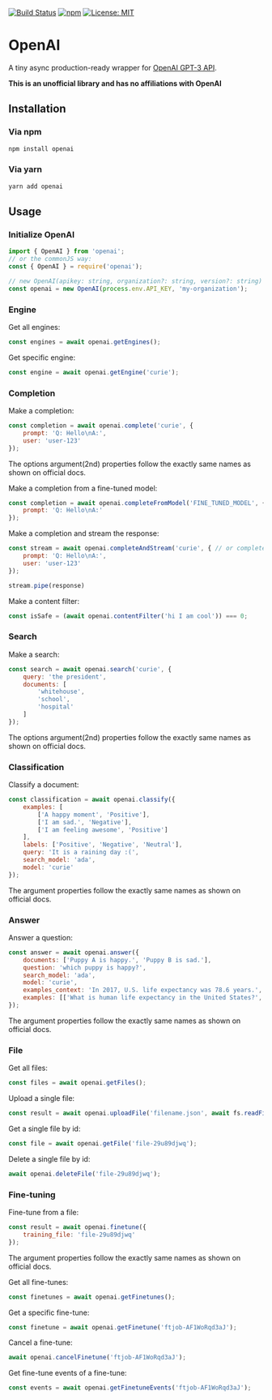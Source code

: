 [![Build Status](https://github.com/ceifa/openai/actions/workflows/publish.yml/badge.svg)](https://github.com/ceifa/openai/actions/workflows/publish.yml)
[![npm](https://img.shields.io/npm/v/openai.svg)](https://npmjs.com/package/openai)
[![License: MIT](https://img.shields.io/badge/License-MIT-yellow.svg)](https://opensource.org/licenses/MIT)

# OpenAI

A tiny async production-ready wrapper for [OpenAI GPT-3 API](https://beta.openai.com/docs/api-reference/introduction).

**This is an unofficial library and has no affiliations with OpenAI**

## Installation

### Via npm

```sh
npm install openai
```

### Via yarn

```sh
yarn add openai
```

## Usage

### Initialize OpenAI

```js
import { OpenAI } from 'openai';
// or the commonJS way:
const { OpenAI } = require('openai');

// new OpenAI(apikey: string, organization?: string, version?: string)
const openai = new OpenAI(process.env.API_KEY, 'my-organization');
```

### Engine

Get all engines:

```js
const engines = await openai.getEngines();
```

Get specific engine:

```js
const engine = await openai.getEngine('curie');
```

### Completion

Make a completion:

```js
const completion = await openai.complete('curie', {
    prompt: 'Q: Hello\nA:',
    user: 'user-123'
});
```

The options argument(2nd) properties follow the exactly same names as shown on official docs.

Make a completion from a fine-tuned model:

```js
const completion = await openai.completeFromModel('FINE_TUNED_MODEL', {
    prompt: 'Q: Hello\nA:'
});
```

Make a completion and stream the response:

```js
const stream = await openai.completeAndStream('curie', { // or completeFromModelAndStream
    prompt: 'Q: Hello\nA:',
    user: 'user-123'
});

stream.pipe(response)
```

Make a content filter:

```js
const isSafe = (await openai.contentFilter('hi I am cool')) === 0;
```

### Search

Make a search:

```js
const search = await openai.search('curie', {
    query: 'the president',
    documents: [
        'whitehouse',
        'school',
        'hospital'
    ]
});
```

The options argument(2nd) properties follow the exactly same names as shown on official docs.

### Classification

Classify a document:

```js
const classification = await openai.classify({
    examples: [
        ['A happy moment', 'Positive'],
        ['I am sad.', 'Negative'],
        ['I am feeling awesome', 'Positive']
    ],
    labels: ['Positive', 'Negative', 'Neutral'],
    query: 'It is a raining day :(',
    search_model: 'ada',
    model: 'curie'
});
```

The argument properties follow the exactly same names as shown on official docs.

### Answer

Answer a question:

```js
const answer = await openai.answer({
    documents: ['Puppy A is happy.', 'Puppy B is sad.'],
    question: 'which puppy is happy?',
    search_model: 'ada',
    model: 'curie',
    examples_context: 'In 2017, U.S. life expectancy was 78.6 years.',
    examples: [['What is human life expectancy in the United States?','78 years.']],
});
```

The argument properties follow the exactly same names as shown on official docs.

### File

Get all files:

```js
const files = await openai.getFiles();
```

Upload a single file:

```js
const result = await openai.uploadFile('filename.json', await fs.readFileSync('somefile.json'), 'fine-tune');
```

Get a single file by id:

```js
const file = await openai.getFile('file-29u89djwq');
```

Delete a single file by id:

```js
await openai.deleteFile('file-29u89djwq');
```

### Fine-tuning

Fine-tune from a file:

```js
const result = await openai.finetune({
    training_file: 'file-29u89djwq'
});
```

The argument properties follow the exactly same names as shown on official docs.

Get all fine-tunes:

```js
const finetunes = await openai.getFinetunes();
```

Get a specific fine-tune:

```js
const finetune = await openai.getFinetune('ftjob-AF1WoRqd3aJ');
```

Cancel a fine-tune:

```js
await openai.cancelFinetune('ftjob-AF1WoRqd3aJ');
```

Get fine-tune events of a fine-tune:

```js
const events = await openai.getFinetuneEvents('ftjob-AF1WoRqd3aJ');
```
